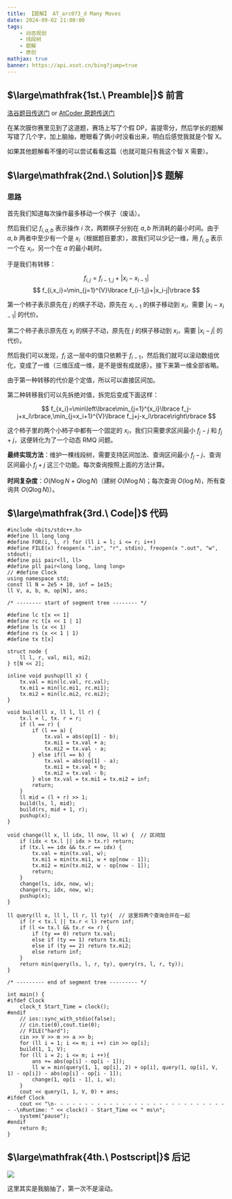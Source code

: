 ```yaml
---
title: 【题解】 AT_arc073_d Many Moves
date: 2024-09-02 21:00:00
tags: 
    - 动态规划
    - 线段树
    - 题解
    - 原创
mathjax: true
banner: https://api.xsot.cn/bing?jump=true
---
```


## $\large\mathfrak{1st.\ Preamble|}$ 前言

[洛谷题目传送门](https://www.luogu.com.cn/problem/AT_arc073_d) or [AtCoder 原题传送门](https://atcoder.jp/contests/arc073/tasks/arc073_d)

在某次膜你赛里见到了这道题，赛场上写了个假 DP，喜提零分，然后学长的题解写错了几个字，加上脑抽，瞪眼看了俩小时没看出来，明白后感觉我就是个智 X。

如果其他题解看不懂的可以尝试看看这篇（也就可能只有我这个智 X 需要）。

## $\large\mathfrak{2nd.\ Solution|}$ 题解

### 思路

首先我们知道每次操作最多移动一个棋子（废话）。

然后我们记 $f_{i,a,b}$ 表示操作 $i$ 次，两颗棋子分别在 $a,b$ 所消耗的最小时间。由于 $a,b$ 两者中至少有一个是 $x_i$（根据题目要求），故我们可以少记一维，用 $f_{i,a}$ 表示一个在 $x_i$，另一个在 $a$ 的最小耗时。

于是我们有转移：

$$
f_{i,j}=f_{i-1,j}+|x_i-x_{i-1}|
$$
$$
f_{i,x_i}=\min_{j=1}^{V}\lbrace f_{i-1,j}+|x_i-j|\rbrace
$$

第一个柿子表示原先在 $j$ 的棋子不动，原先在 $x_{i-1}$ 的棋子移动到 $x_i$，需要 $|x_i-x_{i-1}|$ 的代价。

第二个柿子表示原先在 $x_i$ 的棋子不动，原先在 $j$ 的棋子移动到 $x_i$，需要 $|x_i-j|$ 的代价。

然后我们可以发现，$f_i$ 这一层中的值只依赖于 $f_{i-1}$​，然后我们就可以滚动数组优化，变成了一维（三维压成一维，是不是很有成就感）。接下来第一维全部省略。

由于第一种转移的代价是个定值，所以可以直接区间加。

第二种转移我们可以先拆绝对值，拆完后变成下面这样：

$$
f_{x_i}=\min\left\lbrace\min_{j=1}^{x_i}\lbrace f_j-j+x_i\rbrace,\min_{j=x_i+1}^{V}\lbrace f_j+j-x_i\rbrace\right\rbrace
$$

这个柿子里的两个小柿子中都有一个固定的 $x_i$，我们只需要求区间最小 $f_j-j$ 和 $f_j+j$​，这便转化为了一个动态 RMQ 问题。

**最终实现方法**：维护一棵线段树，需要支持区间加法、查询区间最小 $f_j-j$、查询区间最小 $f_j+j$ 这三个功能。每次查询按照上面的方法计算。

**时间复杂度**：$O(N\log N+Q\log N)$（建树 $O(N\log N)$；每次查询 $O(\log N)$，所有查询共 $O(Q\log N)$）。

## $\large\mathfrak{3rd.\ Code|}$ 代码

```en
#include <bits/stdc++.h>
#define ll long long
#define FOR(i, l, r) for (ll i = l; i <= r; i++)
#define FILE(x) freopen(x ".in", "r", stdin), freopen(x ".out", "w", stdout);
#define pii pair<ll, ll>
#define pll pair<long long, long long>
// #define Clock
using namespace std;
const ll N = 2e5 + 10, inf = 1e15;
ll V, a, b, m, op[N], ans;

/* -------- start of segment tree -------- */

#define lc t[x << 1]
#define rc t[x << 1 | 1]
#define ls (x << 1)
#define rs (x << 1 | 1)
#define tx t[x]

struct node {
    ll l, r, val, mi1, mi2;
} t[N << 2];

inline void pushup(ll x) {
	tx.val = min(lc.val, rc.val);
	tx.mi1 = min(lc.mi1, rc.mi1);
	tx.mi2 = min(lc.mi2, rc.mi2);
}

void build(ll x, ll l, ll r) {
    tx.l = l, tx. r = r;
	if (l == r) {
        if (l == a) {
        	tx.val = abs(op[1] - b);
        	tx.mi1 = tx.val + a;
        	tx.mi2 = tx.val - a;
        } else if(l == b) {
        	tx.val = abs(op[1] - a);
        	tx.mi1 = tx.val + b;
        	tx.mi2 = tx.val - b;
        } else tx.val = tx.mi1 = tx.mi2 = inf;
        return;
    }
    ll mid = (l + r) >> 1;
    build(ls, l, mid);
    build(rs, mid + 1, r);
    pushup(x);
}

void change(ll x, ll idx, ll now, ll w) {  // 区间加
	if (idx < tx.l || idx > tx.r) return;
	if (tx.l == idx && tx.r == idx) {
		tx.val = min(tx.val, w);
		tx.mi1 = min(tx.mi1, w + op[now - 1]);
		tx.mi2 = min(tx.mi2, w - op[now - 1]);
		return;
	}
	change(ls, idx, now, w);
	change(rs, idx, now, w);
	pushup(x);
}

ll query(ll x, ll l, ll r, ll ty){  // 这里将两个查询合并在一起
	if (r < tx.l || tx.r < l) return inf;
	if (l <= tx.l && tx.r <= r) {
		if (ty == 0) return tx.val;
		else if (ty == 1) return tx.mi1;
		else if (ty == 2) return tx.mi2;
		else return inf;
	}
	return min(query(ls, l, r, ty), query(rs, l, r, ty));
}

/* --------- end of segment tree --------- */

int main() {
#ifdef Clock
    clock_t Start_Time = clock();
#endif
    // ios::sync_with_stdio(false);
    // cin.tie(0),cout.tie(0);
    // FILE("hard");
    cin >> V >> m >> a >> b;
    for (ll i = 1; i <= m; i ++) cin >> op[i];
    build(1, 1, V);
	for (ll i = 2; i <= m; i ++){
		ans += abs(op[i] - op[i - 1]);
		ll w = min(query(1, 1, op[i], 2) + op[i], query(1, op[i], V, 1) - op[i]) - abs(op[i] - op[i - 1]);
		change(1, op[i - 1], i, w);
	}
	cout << query(1, 1, V, 0) + ans;
#ifdef Clock
    cout << "\n- - - - - - - - - - - - - - - - - - - - - - - - - - - - - -\nRuntime: " << clock() - Start_Time << " ms\n";
    system("pause");
#endif
    return 0;
}
```

## $\large\mathfrak{4th.\ Postscript|}$ 后记

![](\img\solution-at-arc073d.png)

这里其实是我脑抽了，第一次不是滚动。
